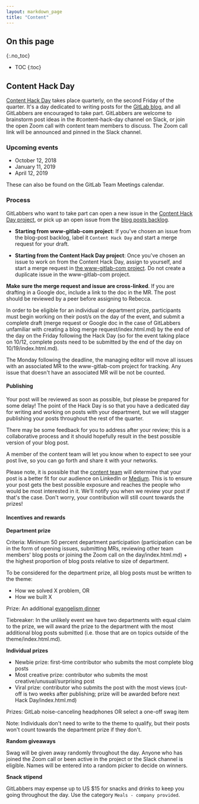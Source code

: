```yaml
---
layout: markdown_page
title: "Content"
---
```


## On this page
{:.no_toc}

- TOC
{:toc}

## Content Hack Day

[Content Hack Day](https://gitlab.com/gitlab-com/content-hack-day/blob/master/README.md/index.html.md) takes place quarterly, on the second Friday of the quarter. It's a day dedicated to writing posts for the [GitLab blog](/blog/index.html.md), and all GitLabbers are encouraged to take part. GitLabbers are welcome to brainstorm post ideas in the #content-hack-day channel on Slack, or join the open Zoom call with content team members to discuss. The Zoom call link will be announced and pinned in the Slack channel.

### Upcoming events

- October 12, 2018
- January 11, 2019
- April 12, 2019

These can also be found on the GitLab Team Meetings calendar.

### Process

GitLabbers who want to take part can open a new issue in the [Content Hack Day project](https://gitlab.com/gitlab-com/content-hack-day/issues/index.html.md), or pick up an open issue from the [blog posts backlog](https://gitlab.com/gitlab-com/www-gitlab-com/boards?&label_name[]=blog%20post/index.html.md).

- **Starting from www-gitlab-com project**: If you've chosen an issue from the blog-post backlog, label it `Content Hack Day` and start a merge request for your draft.

- **Starting from the Content Hack Day project**: Once you've chosen an issue to work on from the Content Hack Day, assign to yourself, and start a merge request in [the www-gitlab-com project](https://gitlab.com/gitlab-com/www-gitlab-com/index.html.md). Do not create a duplicate issue in the www-gitlab-com project.

**Make sure the merge request and issue are cross-linked**. If you are drafting in a Google doc, include a link to the doc in the MR. The post should be reviewed by a peer before assigning to Rebecca.

In order to be eligible for an individual or department prize, participants must begin working on their post/s on the day of the event, and submit a complete draft (merge request or Google doc in the case of GitLabbers unfamiliar with creating a blog merge request/index.html.md) by the end of the day on the Friday following the Hack Day (so for the event taking place on 10/12, complete posts need to be submitted by the end of the day on 10/19/index.html.md).

The Monday following the deadline, the managing editor will move all issues with an associated MR to the www-gitlab-com project for tracking. Any issue that doesn't have an associated MR will be not be counted.

#### Publishing

Your post will be reviewed as soon as possible, but please be prepared for some delay! The point of the Hack Day is so that you have a dedicated day for writing and working on posts with your department, but we will stagger publishing your posts throughout the rest of the quarter.

There may be some feedback for you to address after your review; this is a collaborative process and it should hopefully result in the best possible version of your blog post.

A member of the content team will let you know when to expect to see your post live, so you can go forth and share it with your networks.

Please note, it is possible that the [content team](https://github.com/daijapan/test/tree/master/marketing/corporate-marketing/content/#team/index.html.md) will determine that your post is a better fit for our audience on LinkedIn or [Medium](https://medium.com/@gitlab/index.html.md). This is to ensure your post gets the best possible exposure and reaches the people who would be most interested in it. We'll notify you when we review your post if that's the case. Don't worry, your contribution will still count towards the prizes!

#### Incentives and rewards

**Department prize**

Criteria: Minimum 50 percent department participation (participation can be in the form of opening issues, submitting MRs, reviewing other team members' blog posts or joining the Zoom call on the day/index.html.md) + the highest proportion of blog posts relative to size of department.

To be considered for the department prize, all blog posts must be written to the theme:

- How we solved X problem, OR
- How we built X

Prize: An additional [evangelism dinner](https://github.com/daijapan/test/tree/master/incentives/#iacv-target-dinner-evangelism-reward/index.html.md)

Tiebreaker: In the unlikely event we have two departments with equal claim to the prize, we will award the prize to the department with the most additional blog posts submitted (i.e. those that are on topics outside of the theme/index.html.md).

**Individual prizes**

- Newbie prize: first-time contributor who submits the most complete blog posts
- Most creative prize: contributor who submits the most creative/unusual/surprising post
- Viral prize: contributor who submits the post with the most views (cut-off is two weeks after publishing; prize will be awarded before next Hack Day/index.html.md)

Prizes: GitLab noise-canceling headphones OR select a one-off swag item

Note: Individuals don't need to write to the theme to qualify, but their posts won't count towards the department prize if they don't.

**Random giveaways**

Swag will be given away randomly throughout the day. Anyone who has joined the Zoom call or been active in the project or the Slack channel is eligible. Names will be entered into a random picker to decide on winners.

**Snack stipend**

GitLabbers may expense up to US $15 for snacks and drinks to keep you going throughout the day. Use the category `Meals - company provided`.
